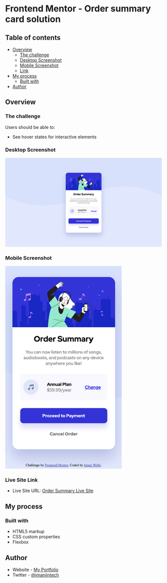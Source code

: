 # Frontend Mentor - Order summary card solution

## Table of contents

- [Overview](#overview)
  - [The challenge](#the-challenge)
  - [Desktop Screenshot](#desktop-screenshot)
  - [Mobile Screenshot](#mobile-screenshot)
  - [Link](#link)
- [My process](#my-process)
  - [Built with](#built-with)
- [Author](#author)



## Overview

### The challenge

Users should be able to:

- See hover states for interactive elements

### Desktop Screenshot

<img src="images/screenshot-desktop.png" alt="Screen shot of desktop development for Order Summary design" width="1440"/>

### Mobile Screenshot

<img src="images/mobile-screenshot.png" alt="Screen shot of mobile development for Order Summary design" width="375"/>

### Live Site Link

- Live Site URL: [Order Summary Live Site](https://imaniintech.github.io/Order-Summary/)

## My process

### Built with

- HTML5 markup
- CSS custom properties
- Flexbox

## Author

- Website - [My Portfolio](https://imaniintech.github.io/Portfolio)
- Twitter - [@imaniintech](https://www.twitter.com/imaniintech)









